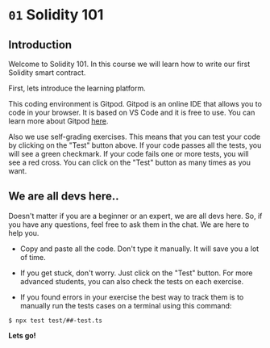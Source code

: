 # `01` Solidity 101

## Introduction

Welcome to Solidity 101. In this course we will learn how to write our first Solidity smart contract.

First, lets introduce the learning platform.

This coding environment is Gitpod. Gitpod is an online IDE that allows you to code in your browser. It is based on VS Code and it is free to use. You can learn more about Gitpod [here](https://www.gitpod.io/).

Also we use self-grading exercises. This means that you can test your code by clicking on the "Test" button above. If your code passes all the tests, you will see a green checkmark. If your code fails one or more tests, you will see a red cross. You can click on the "Test" button as many times as you want.

## We are all devs here..

Doesn't matter if you are a beginner or an expert, we are all devs here. So, if you have any questions, feel free to ask them in the chat. We are here to help you.

- Copy and paste all the code. Don't type it manually. It will save you a lot of time.

- If you get stuck, don't worry. Just click on the "Test" button. For more advanced students, you can also check the tests on each exercise.

- If you found errors in your exercise the best way to track them is to manually run the tests cases on a terminal using this command:

```
$ npx test test/##-test.ts
```

**Lets go!**
